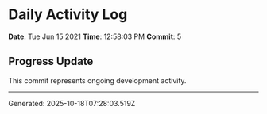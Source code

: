 # Daily Activity Log

**Date**: Tue Jun 15 2021
**Time**: 12:58:03 PM
**Commit**: 5

## Progress Update

This commit represents ongoing development activity.

---
Generated: 2025-10-18T07:28:03.519Z

